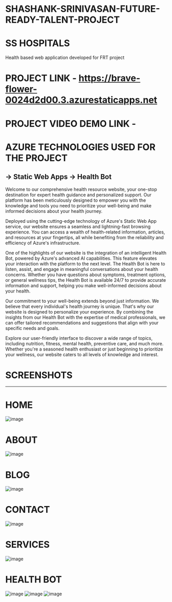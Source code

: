 # SHASHANK-SRINIVASAN-FUTURE-READY-TALENT-PROJECT
# SS HOSPITALS 
Health based web application developed for FRT project  
# PROJECT LINK - https://brave-flower-0024d2d00.3.azurestaticapps.net
# PROJECT VIDEO DEMO LINK - 
# AZURE TECHNOLOGIES USED FOR THE PROJECT
-> Static Web Apps
-> Health Bot
-------------------------------------------------------------
Welcome to our comprehensive health resource website, your one-stop destination for expert health guidance and personalized support. Our platform has been meticulously designed to empower you with the knowledge and tools you need to prioritize your well-being and make informed decisions about your health journey.

Deployed using the cutting-edge technology of Azure's Static Web App service, our website ensures a seamless and lightning-fast browsing experience. You can access a wealth of health-related information, articles, and resources at your fingertips, all while benefiting from the reliability and efficiency of Azure's infrastructure.

One of the highlights of our website is the integration of an intelligent Health Bot, powered by Azure's advanced AI capabilities. This feature elevates your interaction with the platform to the next level. The Health Bot is here to listen, assist, and engage in meaningful conversations about your health concerns. Whether you have questions about symptoms, treatment options, or general wellness tips, the Health Bot is available 24/7 to provide accurate information and support, helping you make well-informed decisions about your health.

Our commitment to your well-being extends beyond just information. We believe that every individual's health journey is unique. That's why our website is designed to personalize your experience. By combining the insights from our Health Bot with the expertise of medical professionals, we can offer tailored recommendations and suggestions that align with your specific needs and goals.

Explore our user-friendly interface to discover a wide range of topics, including nutrition, fitness, mental health, preventive care, and much more. Whether you're a seasoned health enthusiast or just beginning to prioritize your wellness, our website caters to all levels of knowledge and interest.

# SCREENSHOTS
-------------
# HOME
![image](https://github.com/Shashank988990/SHASHANK-SRINIVASAN-FUTURE-READY-TALENT-PROJECT/assets/127091254/413ce461-59f6-4d30-a0f3-14f9134cbdfc)
# ABOUT
![image](https://github.com/Shashank988990/SHASHANK-SRINIVASAN-FUTURE-READY-TALENT-PROJECT/assets/127091254/908594e0-5f88-45be-a735-dfce58b8b77d)
# BLOG
![image](https://github.com/Shashank988990/SHASHANK-SRINIVASAN-FUTURE-READY-TALENT-PROJECT/assets/127091254/ce71a77c-b56f-4a81-b024-6bfce64d1534)
# CONTACT
![image](https://github.com/Shashank988990/SHASHANK-SRINIVASAN-FUTURE-READY-TALENT-PROJECT/assets/127091254/3de1a343-7d42-464b-8b56-ac67ef70cd4e)
# SERVICES
![image](https://github.com/Shashank988990/SHASHANK-SRINIVASAN-FUTURE-READY-TALENT-PROJECT/assets/127091254/cf1ff766-4326-4d80-b5ea-33f7c41354d0)
# HEALTH BOT
![image](https://github.com/Shashank988990/SHASHANK-SRINIVASAN-FUTURE-READY-TALENT-PROJECT/assets/127091254/3ea4c181-0128-4ea4-b040-7d6b525589ef)
![image](https://github.com/Shashank988990/SHASHANK-SRINIVASAN-FUTURE-READY-TALENT-PROJECT/assets/127091254/5ae4e468-2e6d-4890-a095-3daa130cef16)
![image](https://github.com/Shashank988990/SHASHANK-SRINIVASAN-FUTURE-READY-TALENT-PROJECT/assets/127091254/56840fee-1fd4-4afe-9cbf-794e84982aa4)



